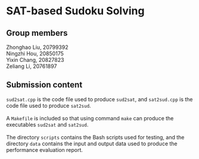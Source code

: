# SAT-based Sudoku Solving

## Group members
Zhonghao Liu, 20799392\
Ningzhi Hou, 20850175\
Yixin Chang, 20827823\
Zeliang Li, 20761897

## Submission content
```sud2sat.cpp``` is the code file used to produce ```sud2sat```, and ```sat2sud.cpp``` is the code file used to produce ```sat2sud```. \
\
A ```Makefile``` is included so that using command ```make``` can produce the executables ```sud2sat``` and ```sat2sud```.\
\
The directory ```scripts``` contains the Bash scripts used for testing, and the directory ```data``` contains the input and output data used to produce the performance evaluation report.

